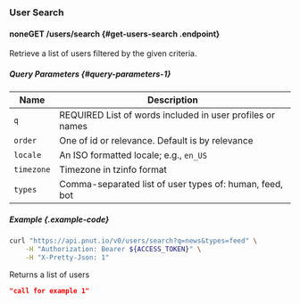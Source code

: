 ### User Search




#### <span class="endpoint-meta"><i class="fas fa-unlock"></i> none</span><span class="method method-get">GET</span> /users/search [<i class="fas fa-paragraph"></i>](#get-users-search) {#get-users-search .endpoint}

Retrieve a list of users filtered by the given criteria.

##### Query Parameters [<i class="fas fa-paragraph"></i>](#query-parameters-1) {#query-parameters-1}

Name|Description
-|-
`q`|REQUIRED List of words included in user profiles or names
`order`|One of id or relevance. Default is by relevance
`locale`|An ISO formatted locale; e.g., `en_US`
`timezone`|Timezone in tzinfo format
`types`|Comma-separated list of user types of: human, feed, bot

##### Example {.example-code}

```bash
curl "https://api.pnut.io/v0/users/search?q=news&types=feed" \
    -H "Authorization: Bearer ${ACCESS_TOKEN}" \
    -H "X-Pretty-Json: 1"
```

Returns a list of users

```json
"call for example 1"
```
